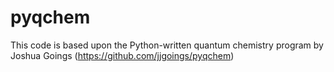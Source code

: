 # pyqchem
This code is based upon the Python-written quantum chemistry program by Joshua Goings (https://github.com/jjgoings/pyqchem)
